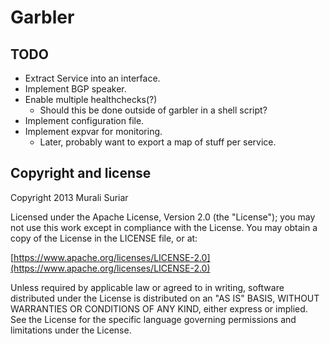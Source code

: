 # Garbler

## TODO
- Extract Service into an interface.
- Implement BGP speaker.
- Enable multiple healthchecks(?)
  - Should this be done outside of garbler in a shell script?
- Implement configuration file.
- Implement expvar for monitoring.
  - Later, probably want to export a map of stuff per service.

## Copyright and license

Copyright 2013 Murali Suriar

Licensed under the Apache License, Version 2.0 (the "License");
you may not use this work except in compliance with the License.
You may obtain a copy of the License in the LICENSE file, or at:

  [https://www.apache.org/licenses/LICENSE-2.0](https://www.apache.org/licenses/LICENSE-2.0)

Unless required by applicable law or agreed to in writing, software
distributed under the License is distributed on an "AS IS" BASIS,
WITHOUT WARRANTIES OR CONDITIONS OF ANY KIND, either express or implied.
See the License for the specific language governing permissions and
limitations under the License.
